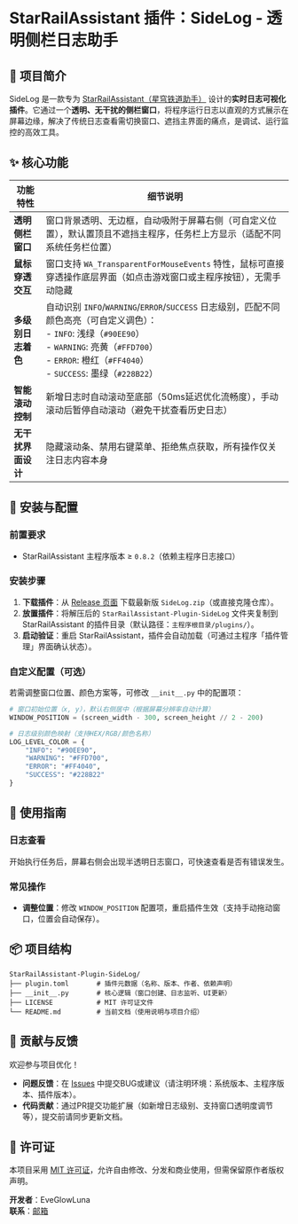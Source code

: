 
# StarRailAssistant 插件：SideLog - 透明侧栏日志助手  


## 📌 项目简介  
SideLog 是一款专为 [StarRailAssistant（星穹铁道助手）](https://github.com/Shasnow/StarRailAssistant) 设计的**实时日志可视化插件**。它通过一个**透明、无干扰的侧栏窗口**，将程序运行日志以直观的方式展示在屏幕边缘，解决了传统日志查看需切换窗口、遮挡主界面的痛点，是调试、运行监控的高效工具。  


## ✨ 核心功能  
| 功能特性 | 细节说明 |  
|----------|----------|  
| **透明侧栏窗口** | 窗口背景透明、无边框，自动吸附于屏幕右侧（可自定义位置），默认置顶且不遮挡主程序，任务栏上方显示（适配不同系统任务栏位置） |  
| **鼠标穿透交互** | 窗口支持 `WA_TransparentForMouseEvents` 特性，鼠标可直接穿透操作底层界面（如点击游戏窗口或主程序按钮），无需手动隐藏 |  
| **多级别日志着色** | 自动识别 `INFO`/`WARNING`/`ERROR`/`SUCCESS` 日志级别，匹配不同颜色高亮（可自定义调色）：<br>- `INFO`: 浅绿（`#90EE90`）<br>- `WARNING`: 亮黄（`#FFD700`）<br>- `ERROR`: 橙红（`#FF4040`）<br>- `SUCCESS`: 墨绿（`#228B22`） |  
| **智能滚动控制** | 新增日志时自动滚动至底部（50ms延迟优化流畅度），手动滚动后暂停自动滚动（避免干扰查看历史日志） |  
| **无干扰界面设计** | 隐藏滚动条、禁用右键菜单、拒绝焦点获取，所有操作仅关注日志内容本身 |  


## 🚀 安装与配置  

### 前置要求  
- StarRailAssistant 主程序版本 ≥ `0.8.2`（依赖主程序日志接口）    


### 安装步骤  
1. **下载插件**：从 [Release 页面](https://github.com/EveGlowLuna/StarRailAssistant-Plugin-SideLog/releases) 下载最新版 `SideLog.zip`（或直接克隆仓库）。  
2. **放置插件**：将解压后的 `StarRailAssistant-Plugin-SideLog` 文件夹复制到 StarRailAssistant 的插件目录（默认路径：`主程序根目录/plugins/`）。  
3. **启动验证**：重启 StarRailAssistant，插件会自动加载（可通过主程序「插件管理」界面确认状态）。  


### 自定义配置（可选）  
若需调整窗口位置、颜色方案等，可修改 `__init__.py` 中的配置项：  
```python  
# 窗口初始位置（x, y），默认右侧居中（根据屏幕分辨率自动计算）  
WINDOW_POSITION = (screen_width - 300, screen_height // 2 - 200)  

# 日志级别颜色映射（支持HEX/RGB/颜色名称）  
LOG_LEVEL_COLOR = {  
    "INFO": "#90EE90",  
    "WARNING": "#FFD700",  
    "ERROR": "#FF4040",  
    "SUCCESS": "#228B22"  
}  
```  


## 📖 使用指南  

### 日志查看  
开始执行任务后，屏幕右侧会出现半透明日志窗口，可快速查看是否有错误发生。


### 常见操作  
- **调整位置**：修改 `WINDOW_POSITION` 配置项，重启插件生效（支持手动拖动窗口，位置会自动保存）。  


## 📦 项目结构  
```  
StarRailAssistant-Plugin-SideLog/  
├── plugin.toml       # 插件元数据（名称、版本、作者、依赖声明）  
├── __init__.py       # 核心逻辑（窗口创建、日志监听、UI更新）  
├── LICENSE           # MIT 许可证文件  
└── README.md         # 当前文档（使用说明与项目介绍）  
```  


## 🤝 贡献与反馈  
欢迎参与项目优化！  
- **问题反馈**：在 [Issues](https://github.com/EveGlowLuna/StarRailAssistant-Plugin-SideLog/issues) 中提交BUG或建议（请注明环境：系统版本、主程序版本、插件版本）。  
- **代码贡献**：通过PR提交功能扩展（如新增日志级别、支持窗口透明度调节等），提交前请同步更新文档。  


## 📜 许可证  
本项目采用 [MIT 许可证](LICENSE)，允许自由修改、分发和商业使用，但需保留原作者版权声明。  


**开发者**：EveGlowLuna  
**联系**：[邮箱](mailto:ychen4514@outlook.com)